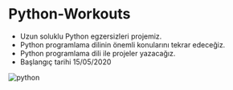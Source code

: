 # Python-Workouts

* Uzun soluklu Python egzersizleri projemiz.
* Python programlama dilinin önemli konularını tekrar edeceğiz.
* Python programlama dili ile projeler yazacağız.
* Başlangıç tarihi 15/05/2020

![python](https://user-images.githubusercontent.com/54184905/82087843-92138f80-96f9-11ea-9893-9d838954e045.png)

